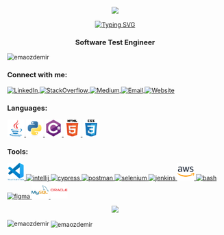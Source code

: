 <p align="center">
  <img src="https://i.pinimg.com/originals/79/9e/0d/799e0d7779f6ea6c3a89885ff60c55af.gif" width="400" />
</p>

<div align="center">
    <a href="https://git.io/typing-svg">
        <img src="https://readme-typing-svg.demolab.com?font=VT323&size=40&duration=3500&pause=300&color=F472B6,7DD3FC&center=true&vCenter=true&width=600&lines=Welcome+to+my+profile!;Bienvenido+a+mi+perfil!;I'm+Sema!" alt="Typing SVG" />
    </a>
</div>

<h3 align="center">Software Test Engineer</h3>

<p align="left">
    <img src="https://komarev.com/ghpvc/?username=emaozdemir&label=Profile%20views&color=0e75b6&style=flat" alt="emaozdemir" />
</p>

<h3 align="left">Connect with me:</h3>
<p align="left">
  <!-- LinkedIn -->
  <a href="https://linkedin.com/in/sema-ozdemirr" target="blank">
    <img align="center" src="https://cdn.jsdelivr.net/gh/devicons/devicon/icons/linkedin/linkedin-original.svg" alt="LinkedIn" height="30" width="40" />
  </a>
  <!-- StackOverflow -->
  <a href="https://stackoverflow.com/users/28464930" target="blank">
    <img align="center" src="https://upload.wikimedia.org/wikipedia/commons/e/ef/Stack_Overflow_icon.svg" alt="StackOverflow" height="30" width="40" />
  </a>
  <!-- Medium -->
  <a href="https://medium.com/@emaozdemirs" target="blank">
    <img align="center" src="https://upload.wikimedia.org/wikipedia/commons/thumb/e/ec/Medium_logo_Monogram.svg/768px-Medium_logo_Monogram.svg.png" alt="Medium" height="30" width="40" />
  </a>
  <!-- Email -->
  <a href="mailto:emaozdemirs@gmail.com" target="blank">
    <img align="center" src="https://upload.wikimedia.org/wikipedia/commons/7/7e/Gmail_icon_%282020%29.svg" alt="Email" height="30" width="40" />
  </a>
    <!-- Website -->
  <a href="https://www.ozdemirsema.click/" target="blank">
    <img align="center" src="https://raw.githubusercontent.com/rahuldkjain/github-profile-readme-generator/master/src/images/icons/Social/web.svg" alt="Website" height="30" width="40" />
  </a>
</p>


<h3 align="left">Languages:</h3>
<p align="left">
  <a href="https://www.java.com" target="_blank" rel="noreferrer">
    <img src="https://raw.githubusercontent.com/devicons/devicon/master/icons/java/java-original.svg" alt="java" width="40" height="40"/>
  </a>
  <a href="https://www.python.org" target="_blank" rel="noreferrer">
    <img src="https://raw.githubusercontent.com/devicons/devicon/master/icons/python/python-original.svg" alt="python" width="40" height="40"/>
  </a>
  <a href="https://www.w3schools.com/cs/" target="_blank" rel="noreferrer">
    <img src="https://raw.githubusercontent.com/devicons/devicon/master/icons/csharp/csharp-original.svg" alt="csharp" width="40" height="40"/>
  </a>
  <a href="https://www.w3.org/html/" target="_blank" rel="noreferrer">
    <img src="https://raw.githubusercontent.com/devicons/devicon/master/icons/html5/html5-original-wordmark.svg" alt="html5" width="40" height="40"/>
  </a>
  <a href="https://www.w3schools.com/css/" target="_blank" rel="noreferrer">
    <img src="https://raw.githubusercontent.com/devicons/devicon/master/icons/css3/css3-original-wordmark.svg" alt="css3" width="40" height="40"/>
  </a>
</p>

<h3 align="left">Tools:</h3>
<p align="left">
  <!-- IDEs -->
  <a href="https://code.visualstudio.com/" target="_blank" rel="noreferrer">
    <img src="https://raw.githubusercontent.com/devicons/devicon/master/icons/vscode/vscode-original-wordmark.svg" alt="vscode" width="40" height="40"/>
  </a>
  <a href="https://www.jetbrains.com/idea/" target="_blank" rel="noreferrer">
    <img src="https://upload.wikimedia.org/wikipedia/commons/9/9c/IntelliJ_IDEA_Icon.svg" alt="intellij" width="40" height="40"/>
  </a>
  
  <!-- Testing Tools -->
  <a href="https://www.cypress.io" target="_blank" rel="noreferrer">
    <img src="https://raw.githubusercontent.com/simple-icons/simple-icons/6e46ec1fc23b60c8fd0d2f2ff46db82e16dbd75f/icons/cypress.svg" alt="cypress" width="40" height="40"/>
  </a>
  <a href="https://postman.com" target="_blank" rel="noreferrer">
    <img src="https://www.vectorlogo.zone/logos/getpostman/getpostman-icon.svg" alt="postman" width="40" height="40"/>
  </a>
  <a href="https://www.selenium.dev" target="_blank" rel="noreferrer">
    <img src="https://raw.githubusercontent.com/detain/svg-logos/780f25886640cef088af994181646db2f6b1a3f8/svg/selenium-logo.svg" alt="selenium" width="40" height="40"/>
  </a>
  <a href="https://www.jenkins.io" target="_blank" rel="noreferrer">
    <img src="https://www.vectorlogo.zone/logos/jenkins/jenkins-icon.svg" alt="jenkins" width="40" height="40"/>
  </a>

  <!-- Cloud & DevOps -->
  <a href="https://aws.amazon.com" target="_blank" rel="noreferrer">
    <img src="https://raw.githubusercontent.com/devicons/devicon/master/icons/amazonwebservices/amazonwebservices-original-wordmark.svg" alt="aws" width="40" height="40"/>
  </a>
  <a href="https://www.gnu.org/software/bash/" target="_blank" rel="noreferrer">
    <img src="https://www.vectorlogo.zone/logos/gnu_bash/gnu_bash-icon.svg" alt="bash" width="40" height="40"/>
  </a>

  <!-- Design -->
  <a href="https://www.figma.com/" target="_blank" rel="noreferrer">
    <img src="https://www.vectorlogo.zone/logos/figma/figma-icon.svg" alt="figma" width="40" height="40"/>
  </a>

  <!-- Databases -->
  <a href="https://www.mysql.com/" target="_blank" rel="noreferrer">
    <img src="https://raw.githubusercontent.com/devicons/devicon/master/icons/mysql/mysql-original-wordmark.svg" alt="mysql" width="40" height="40"/>
  </a>
  <a href="https://www.oracle.com/" target="_blank" rel="noreferrer">
    <img src="https://raw.githubusercontent.com/devicons/devicon/master/icons/oracle/oracle-original.svg" alt="oracle" width="40" height="40"/>
  </a>
</p>

<p align="center">
  <img src="https://www.wedevx.co/blog/wp-content/uploads/2023/06/List-of-Powerful-SDET-Tools.jpeg" width="500" />
</p>

<p><img align="left" src="https://github-readme-stats.vercel.app/api/top-langs?username=emaozdemir&show_icons=true&locale=en&layout=compact" alt="emaozdemir" /></p>

<p>&nbsp;<img align="center" src="https://github-readme-stats.vercel.app/api?username=emaozdemir&show_icons=true&locale=en" alt="emaozdemir" /></p>
